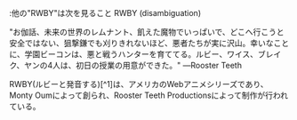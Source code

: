 :他の"RWBY"は次を見ること RWBY (disambiguation)

"お伽話、未来の世界のレムナント、飢えた魔物でいっぱいで、どこへ行こうと安全ではない、狙撃鎌でも刈りきれないほど、悪者たちが実に沢山。幸いなことに、学園ビーコンは、悪と戦うハンターを育ててる。ルビー、ワイス、ブレイク、ヤンの4人は、初日の授業の用意ができた。"
—Rooster Teeth

RWBY(ルビーと発音する)[^1]は、アメリカのWebアニメシリーズであり、Monty Oumによって創られ、Rooster Teeth Productionsによって制作が行われている。
